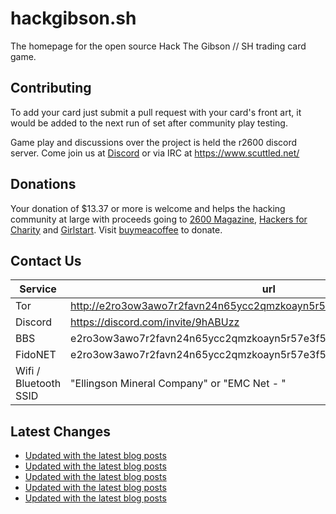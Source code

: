 # hackgibson.sh
The homepage for the open source Hack The Gibson // SH trading card game.


## Contributing

To add your card just submit a pull request with your card's front art, it would be added to the next run of set after community play testing.

Game play and discussions over the project is held the r2600 discord server. Come join us at [Discord](https://discord.com/invite/9hABUzz) or via IRC at https://www.scuttled.net/


## Donations

Your donation of $13.37 or more is welcome and helps the hacking community at large with proceeds going to [2600 Magazine](https://2600.com/), [Hackers for Charity](https://hackersforcharity.org) and [Girlstart](https://girlstart.org).  Visit [buymeacoffee](https://www.buymeacoffee.com/hackgibson.sh) to donate.


## Contact Us

Service | url
-|-
Tor | http://e2ro3ow3awo7r2favn24n65ycc2qmzkoayn5r57e3f56nvjwdcgg32ad.onion
Discord | https://discord.com/invite/9hABUzz
BBS | e2ro3ow3awo7r2favn24n65ycc2qmzkoayn5r57e3f56nvjwdcgg32ad.onion:23
FidoNET | e2ro3ow3awo7r2favn24n65ycc2qmzkoayn5r57e3f56nvjwdcgg32ad.onion:24554
Wifi / Bluetooth SSID | "Ellingson Mineral Company" or "EMC Net - <fidonet address>"

## Latest Changes
<!-- BLOG-POST-LIST:START -->
- [Updated with the latest blog posts](https://github.com/DFW2600/hackgibson.sh/commit/e2cefde7805b7ecf8c32792a624c37641f54d3c4)
- [Updated with the latest blog posts](https://github.com/DFW2600/hackgibson.sh/commit/0ce27382b8b897d03a6ba65bd6cefb64ab3b215c)
- [Updated with the latest blog posts](https://github.com/DFW2600/hackgibson.sh/commit/4773a5579d2c78ee7fd26296e54959afff4f153f)
- [Updated with the latest blog posts](https://github.com/DFW2600/hackgibson.sh/commit/f9868ed362999b58e12947fc6a3cb8e0c5b50029)
- [Updated with the latest blog posts](https://github.com/DFW2600/hackgibson.sh/commit/6d7815175aad988b97fde2609bb131045b6ad25e)
<!-- BLOG-POST-LIST:END -->
